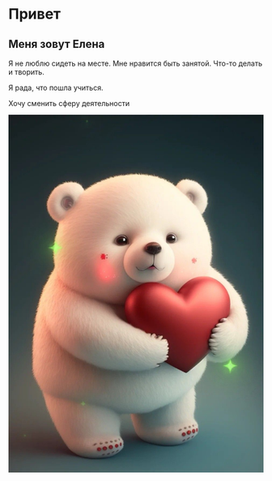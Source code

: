 # **Привет**
## Меня зовут Елена ##

Я не люблю сидеть на месте. Мне нравится быть занятой. Что-то делать и творить.

Я рада, что пошла учиться.

Хочу сменить сферу деятельности 

![мишка](img/8adefe5af862b4f9cec286c6ee4722cb.jpg)